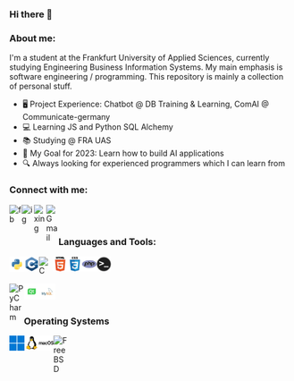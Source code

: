 ### Hi there 👋

### About me:

I'm a student at the Frankfurt University of Applied Sciences, currently studying Engineering Business Information Systems.
My main emphasis is software engineering / programming.
This repository is mainly a collection of personal stuff.

- 🖥 Project Experience: Chatbot @ DB Training & Learning, ComAI @ Communicate-germany
- 💻 Learning JS and Python SQL Alchemy
- 📚 Studying @ FRA UAS
- 🔭 My Goal for 2023: Learn how to build AI applications
- 🔍 Always looking for experienced programmers which I can learn from

### Connect with me:

[<img align="left" alt="fb" width="22px" src="https://cdn.jsdelivr.net/npm/simple-icons@3.6.0/icons/facebook.svg" />][Facebook]
[<img align="left" alt="ig" width="22px" src="https://cdn.jsdelivr.net/npm/simple-icons@v3/icons/instagram.svg" />][instagram]
[<img align="left" alt="xing" width="22px" src="https://cdn.jsdelivr.net/npm/simple-icons@3.6.0/icons/xing.svg" />][Xing]
[<img align="left" alt="Gmail" width="22px" src="https://www.pngkey.com/png/full/15-150195_gmail-comments-google-mail-logo-black-and-white.png" />](mailto:mertuzeken@gmail.com)
<br />
<br />

### Languages and Tools:

[<img align="left" alt="Python" width="27px" src="https://raw.githubusercontent.com/github/explore/80688e429a7d4ef2fca1e82350fe8e3517d3494d/topics/python/python.png"/>][GitHub]
[<img align="left" alt="Cplusplus" width="26px" src="https://raw.githubusercontent.com/github/explore/80688e429a7d4ef2fca1e82350fe8e3517d3494d/topics/cpp/cpp.png"/>][GitHub]
[<img align="left" alt="C" width="25px" src="https://www.pngkit.com/png/full/101-1010012_c-programming-icon-c-programming-language-logo.png"/>][GitHub]
[<img align="left" alt="HTML5" width="26px" src="https://raw.githubusercontent.com/github/explore/80688e429a7d4ef2fca1e82350fe8e3517d3494d/topics/html/html.png"/>][GitHub]
[<img align="left" alt="CSS3" width="26px" src="https://raw.githubusercontent.com/github/explore/80688e429a7d4ef2fca1e82350fe8e3517d3494d/topics/css/css.png"/>][GitHub]
[<img align="left" alt="PHP" width="26px" src="https://raw.githubusercontent.com/github/explore/ccc16358ac4530c6a69b1b80c7223cd2744dea83/topics/php/php.png"/>][GitHub]
[<img align="left" alt="Bash" width="26px" src="https://raw.githubusercontent.com/github/explore/d92924b1d925bb134e308bd29c9de6c302ed3beb/topics/terminal/terminal.png"/>][GitHub]

<br />
<br />

[<img align="left" alt="PyCharm" width="26px" src="https://upload.wikimedia.org/wikipedia/commons/thumb/1/1d/PyCharm_Icon.svg/1024px-PyCharm_Icon.svg.png"/>][GitHub]
[<img align="left" alt="QT" width="28px" src="https://raw.githubusercontent.com/github/explore/80688e429a7d4ef2fca1e82350fe8e3517d3494d/topics/qt/qt.png"/>][GitHub]
[<img align="left" alt="mysql" width="28px" src="https://raw.githubusercontent.com/github/explore/80688e429a7d4ef2fca1e82350fe8e3517d3494d/topics/mysql/mysql.png"/>][GitHub]

<br />
<br />

### Operating Systems

[<img align="left" alt="Windows" width="27px" src="https://raw.githubusercontent.com/github/explore/80688e429a7d4ef2fca1e82350fe8e3517d3494d/topics/windows/windows.png"/>][GitHub]
[<img align="left" alt="Linux" width="26px" src="https://raw.githubusercontent.com/github/explore/80688e429a7d4ef2fca1e82350fe8e3517d3494d/topics/linux/linux.png"/>][GitHub]
[<img align="left" alt="MacOS" width="26px" src="https://raw.githubusercontent.com/github/explore/80688e429a7d4ef2fca1e82350fe8e3517d3494d/topics/macos/macos.png"/>][GitHub]
[<img align="left" alt="FreeBSD" width="26px" src="https://seeklogo.com/images/F/freebsd-logo-542DF4765A-seeklogo.com.png"/>][GitHub]


[Facebook]: https://www.facebook.com/mertuzkn
[instagram]: https://www.instagram.com/mert_uzkn/
[Xing]: https://www.xing.com/profile/Mert_Uzeken
[GitHub]: https://github.com/MertUzeken/MertUzeken
